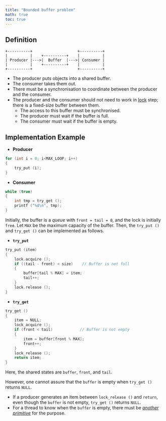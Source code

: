 ```yaml
---
title: "Bounded buffer problem"
math: true
toc: true
---
```


## Definition
```
+----------+                    +----------+
|          |    +----------+    |          |
| Producer |--->|  Buffer  |--->| Consumer |
|          |    +----------+    |          |
+----------+                    +----------+
```

- The producer puts objects into a shared buffer.
- The consumer takes them out.
- There must be a synchronisation to coordinate between the producer and the consumer.
- The producer and the consumer should not need to work in [lock](notes/Lock.md.md) step; there is a fixed-size buffer between them.
	- The access to this buffer must be synchronised.
	- The producer must wait if the buffer is full.
	- The consumer must wait if the buffer is empty.

## Implementation Example
- **Producer**
```C
for (int i = 0; i<MAX_LOOP; i++)
{
	try_put (i);
}
```

- **Consumer**
```C
while (true)
{
	int tmp = try_get ();
	printf ("%d\n", tmp);
}
```

Initially, the buffer is a _queue_ with `front = tail = 0`, and the lock is initially `free`. Let `MAX` be the maximum capacity of the buffer. Then, the `try_put ()` and `try_get ()` can be implemented as follows.

- **`try_put`**
```C
try_put (item)
{
	lock.acquire ();
	if ((tail - front) < size)    // Buffer is not full
	{
		buffer[tail % MAX] = item;
		tail++;
	}
	lock.release ();
}
```

- **`try_get`**
```C
try_get ()
{
	item = NULL;
	lock_acquire ();
	if (front < tail)            // Buffer is not empty
	{
		item = buffer[front % MAX];
		front++;
	}
	lock_release ();
	return item;
}
```

Here, the shared states are `buffer`, `front`, and `tail`.

However, one cannot assure that the `buffer` is empty when `try_get ()` returns `NULL`.
- If a producer generates an item between `lock_release ()` and `return`, even though the `buffer` is not empty, `try_get ()` returns `NULL`.
- For a thread to know when the `buffer` is empty, there must be _[another primitive](notes/Condition%20variable.md.md)_ for the purpose.